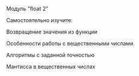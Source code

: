 Модуль "float 2"

Самостоятельно изучите:

Возвращение значения из функции

Особенности работы с вещественными числами

Алгоритмы с заданной точностью

Мантисса в вещественных числах